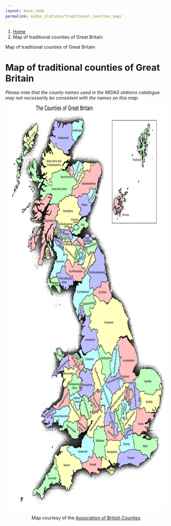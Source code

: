 ```yaml
---
layout: base_ceda
permalink: midas_stations/traditional_counties_map/
---
```


<div class="container">

      

    

    


<ol class="breadcrumb">
<li class="breadcrumb-item" id="breadcrumb-menu-home"><a href="/">Home</a></li><li class="breadcrumb-item" id="breadcrumb-menu-midas_stations-traditional_counties_map">Map of traditional counties of Great Britain</li>
</ol>
        
    

    



    

    
    

<div class="row">
<div class="col-md-12">
                
                    





<form style="display:none;" class="editable-form" method="post" action="/edit/" id="39a56629-c98b-4f5d-95fb-9e02b7841ff8">
    <input type="hidden" name="csrfmiddlewaretoken" value="SiEynXbyDvmaJyd1iSu6OyYeU3c6LFkxwf5L4r5V1jiIDRwfX9XGBW1mbUn8Id4N">
    
<p>
<label for="content-39a56629-c98b-4f5d-95fb-9e02b7841ff8">Content:</label><br>
        
</p>
    
<p style="display:none;">
        <label for="app-39a56629-c98b-4f5d-95fb-9e02b7841ff8">App:</label><br><input type="hidden" name="app" value="pages" class=" charfield" id="app-39a56629-c98b-4f5d-95fb-9e02b7841ff8">
        
</p>
    
<p style="display:none;">
        <label for="model-39a56629-c98b-4f5d-95fb-9e02b7841ff8">Model:</label><br><input type="hidden" name="model" value="richtextpage" class=" charfield" id="model-39a56629-c98b-4f5d-95fb-9e02b7841ff8">
        
</p>
    
<p style="display:none;">
        <label for="id-39a56629-c98b-4f5d-95fb-9e02b7841ff8">Id:</label><br><input type="hidden" name="id" value="12" class=" charfield" id="id-39a56629-c98b-4f5d-95fb-9e02b7841ff8">
        
</p>
    
<p style="display:none;">
        <label for="fields-39a56629-c98b-4f5d-95fb-9e02b7841ff8">Fields:</label><br><input type="hidden" name="fields" value="content" class=" charfield" id="fields-39a56629-c98b-4f5d-95fb-9e02b7841ff8">
        
</p>
    
<input type="submit" value="Save" class="btn btn-primary btn-lg">
    <input type="button" value="Cancel" class="btn btn-default btn-lg">
</form>


<div class="editable-original">
<p>Map of traditional counties of Great Britain</p>
<h1>Map of traditional counties of Great Britain</h1>
<p><em>Please note that the county names used in the MIDAS stations catalogue may not necessarily be consistent with the names on this map.</em></p>
<p><img alt="Map of traditional counties of Great Britain" height="1264" src="/static/traditional_counties_map-797x1264.gif" width="797"></p>
<center>Map courtesy of the <a href="http://www.abcounties.co.uk">Association of British Counties</a></center>
</div>


<a style="visibility:hidden;" class="editable-link" href="#" rel="#39a56629-c98b-4f5d-95fb-9e02b7841ff8">Edit</a>


<div style="visibility:hidden;" class="editable-highlight"></div>



